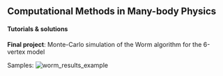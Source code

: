 ## Computational Methods in Many-body Physics
#### Tutorials & solutions
**Final project**: Monte-Carlo simulation of the Worm algorithm for the 6-vertex model

Samples:
![worm_results_example](https://user-images.githubusercontent.com/30523313/199827804-289e4168-8ead-43bd-82a1-a915e388aa04.png)
